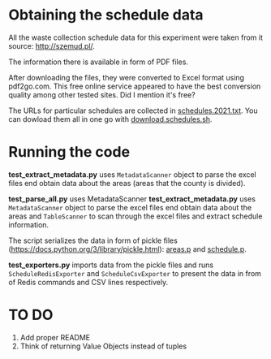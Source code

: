 


# Obtaining the schedule data
All the waste collection schedule data for this experiment were taken from it source: http://szemud.pl/.

The information there is available in form of PDF files.

After downloading the files, they were converted to Excel format using pdf2go.com.
This free online service appeared to have the best conversion quality among other tested sites.
Did I mention it's free?

The URLs for particular schedules are collected in [schedules.2021.txt](./resources/schedules.2021.txt). 
You can dowload them all in one go with [download.schedules.sh](./resources/download.schedules.sh).


# Running the code

**test_extract_metadata.py** uses `MetadataScanner` object to parse the excel files end obtain data about the areas
(areas that the county is divided).

**test_parse_all.py** uses MetadataScanner **test_extract_metadata.py** uses `MetadataScanner` object to parse the excel 
files end obtain data about the areas and `TableScanner` to scan through the excel files and extract schedule information.

The script serializes the data in form of pickle 
files (https://docs.python.org/3/library/pickle.html): [areas.p](./areas.p) and [schedule.p](./schedule.p).

**test_exporters.py** imports data from the pickle files and runs `ScheduleRedisExporter` and `ScheduleCsvExporter` to
present the data in from of Redis commands and CSV lines respectively. 


# TO DO
1. Add proper README
4. Think of returning Value Objects instead of tuples